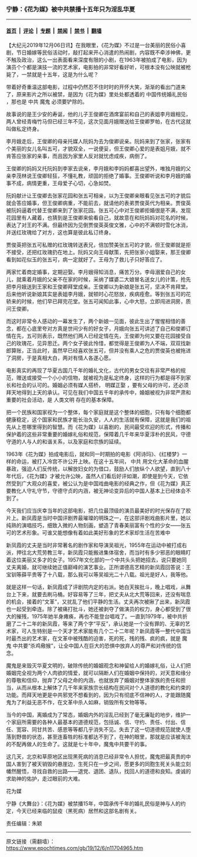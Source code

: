 ### 宁静：《花为媒》被中共禁播十五年只为淫乱华夏

---

#### [首页](../../../..?n11704965) &nbsp;|&nbsp; [评论](../../../../../epoch-comment?n11704965) &nbsp;|&nbsp; [专题](../../../../../epoch-special?n11704965) &nbsp;|&nbsp; [禁闻](../../../../../epoch-news?n11704965) &nbsp;|&nbsp; [禁书](../../../../../books?n11704965) &nbsp;|&nbsp; [翻墙](https://github.com/gfw-breaker/nogfw/blob/master/README.md?n11704965)


<div class="post_content" id="artbody" itemprop="articleBody">
 <!-- article content begin -->
 <p>
  【大纪元2019年12月06日讯】在我眼里，《花为媒》不过是一台美丽的民俗小喜剧，节日婚嫁等民俗活动时，敲打起来开心消遣的热闹剧，内容既不牵涉神佛，更不触及政治，这么一出表面看来深度有限的小剧，在1963年被拍成了电影，因为演员个个都是演技一流的艺术家，电影拍的非常好看好听，可根本没有公映就被枪毙了，一禁就是十五年，这是为什么呢？
 </p>
 <p>
  带着好奇重温这部电影，过程中仍然忍不住时时的开怀大笑，渐渐的看出门道来了，原来影片之所以被禁，是因为《花为媒》里处处都透着的
  <ok href="https://www.epochtimes.com/gb/tag/%E4%B8%AD%E5%9B%BD%E4%BC%A0%E7%BB%9F%E5%A9%9A%E7%A4%BC%E6%B0%91%E4%BF%97.html">
   中国传统婚礼民俗
  </ok>
  ，那也是
  <ok href="https://www.epochtimes.com/gb/tag/%E4%B8%AD%E5%85%B1.html">
   中共
  </ok>
  <ok href="https://www.epochtimes.com/gb/tag/%E9%AD%94%E9%AC%BC.html">
   魔鬼
  </ok>
  必须要铲除的。
 </p>
 <p>
  故事说的是王少安的寿诞，他的儿子王俊卿在酒席宴前和自己的表姐李月娥相见，两人曾经青梅竹马但已经三年不见，这次见面月娥赠送给王俊卿罗帕，在古代这就叫做私定终身。
 </p>
 <p>
  李月娥走后，王俊卿的母亲托媒人阮妈为去为俊卿说亲。阮妈来到了张家，张家有个美丽的女儿名叫五可，才貌双全，一说便妥，但王俊卿心爱的是表姐月娥，就不肯答应张家的亲事，而且因为家里人反对就忧虑成疾，病倒了。
 </p>
 <p>
  王俊卿的妈妈又托阮妈到李家去说亲，李月娥和李妈妈都喜出望外，唯独月娥的父亲李茂林说王俊卿轻狂，不懂礼教，顽固的拒绝了婚事。王俊卿听说和李月娥的婚事不成，病情更重，王母爱子心切，心急如焚。
 </p>
 <p>
  阮妈献计让王俊卿去张家花园和张五可相亲，以为王俊卿亲眼看见张五可的才貌后就会答应婚事，但王俊卿病重，不能前去，就请他的表弟贾俊英代为相亲。贾俊英被阮妈逼着代替王俊卿来到了张家花园。张五可心中对王俊卿拒婚很是不满，发现花园里有人藏着，也猜到是王俊卿来偷看自己，就故意在和阮妈妈对花名的时候，表达了对王的不满。但最终因为见倒贾俊英英俊文雅，心中的不满顿时雪化冰消，并送红玫瑰给了对方，这也算是彼此私订终身。
 </p>
 <p>
  贾俊英把张五可私赠的红玫瑰转送表兄，倍加赞美张五可的才貌，但王俊卿就是拒不接受，还把红玫瑰扔在地上。阮妈又向王母献策，先把张家小姐娶来，那王俊卿看到如花似玉的张五可，病一定就好了。王母为了救儿子只好答应了。
 </p>
 <p>
  两家忙着商定婚事，定期迎娶。李月娥得知消息，痛苦万分。李母溺爱自己的女儿，就乘着月娥的父亲不在家的时候，采纳了媒婆二大娘冒名送女儿的计策，抢先把李月娥送到王家和王俊卿拜堂成亲。王俊卿以为新娘是张五可，坚决不肯拜堂。后来他听说新娘其实是表姐李月娥，就顿时心花怒放，疾病痊愈。等到张五可的花轿来的时候，他们早已拜完花堂。张五可闻知此事，心中大怒，立即闯进洞房，质问王俊卿。
 </p>
 <p>
  而这时非常令人感动的一幕发生了，两个新娘一见面，彼此生出了惺惺相惜的善念，都在心底里夸对方真是世间少有的好女子，月娥向张五可讲述了自己和俊卿订情在先，五可则表示，既然他们两人已经定情在先，王俊卿为何又要在花园接受自己的玫瑰花，见异思迁。两个女子彼此怜惜，都觉得是王俊卿为人不端，双双找新郎算账，正当此时，虽然早已经喜欢张五可，但并没有乘人之危的贾俊英也被拖进了洞房，于是真相大白，两对有情人各遂心愿。
 </p>
 <p>
  电影真实的再现了华夏古国几千年的婚礼文化，古代的男女交往有非常严格的规范，赠送或接受一个小小的信物，就被视为是私定终身，这样的行为都是得不到家长和社会的认可的。婚姻必须有媒人搭桥，
  <ok href="https://www.epochtimes.com/gb/tag/%E6%98%8E%E5%AA%92%E6%AD%A3%E5%A8%B6.html">
   明媒正娶
  </ok>
  ，要有父母的许可，还必须拜天地得到上天的承认。可见在我们中国五千年的承传中，婚姻被视为非常严肃和重要的社会活动，是
  <ok href="https://www.epochtimes.com/gb/tag/%E4%BA%BA%E7%B1%BB%E6%96%87%E6%98%8E.html">
   人类文明
  </ok>
  存在的基本保障。
 </p>
 <p>
  把一个民族和国家视为一个整体，每个家庭就是这个整体的细胞，只有每个细胞都健康稳定，这个国家和民族才能长治久安，人人的生活就有保障，这就是我们的祖先从上苍哪里得到的智慧。而《花为媒》以喜剧的，民间最受欢迎的形式，传播和保护着的这些非常重要的婚嫁礼俗和规范，保障着几千年来华夏淳朴的民风，守德守道的人与人的和谐关系，以及家庭和宗族的延续。
 </p>
 <p>
  1963年《花为媒》拍成电影后，就和同一时期拍的电影《阿诗玛》、《红楼梦》一样的命运，被打入冷宫不许公开上映。在这十五年间，
  <ok href="https://www.epochtimes.com/gb/tag/%E4%B8%AD%E5%85%B1.html">
   中共
  </ok>
  用文化大革命的血腥暴政，强迫人们反传统，以解放妇女的为借口，鼓励人们放纵个人欲望，直到八十年代后，《花为媒》才被允许公映，虽然人们看后好评如潮，即使是到今天，它依然受到广大观众的喜爱，被公认为是中国戏曲电影的经典之作，但《花为媒》真正要教化人守礼守节，守德守贞的内涵，被无神论变异后的中国人基本上已经体会不到了。
 </p>
 <p>
  今天我们应当庆幸当年的这部电影，把几位最顶级的演员最美好的时光保存在了胶片上。新凤霞是当时中国评剧界最璀璨的明珠之一，在这部评剧戏曲影片里，她以纯熟的演唱技巧，细致入微的人物刻画，塑造了青春美丽富有个性的少女——张五可的艺术形象。可谁又能想像有着如此美好形象的艺术家却生活在苦难中
 </p>
 <p>
  新凤霞的丈夫是当时非常著名的剧作家和导演吴祖光，1955年在运动中被打成右派，押往北大荒劳教三年，新凤霞只能搬进集体宿舍，而当时有多少邪恶的眼睛盯着这位美丽又多才的女子。1957年文化部的一个中共头头把她招去，说只要她同丈夫离婚，就可继续她正值巅峰的演艺事业。正所谓德高艺精的新凤霞回答说：王宝钏等薛平贵等了十八载，那么我可以等吴祖光二十八载。祖光是好人，我等他。
 </p>
 <p>
  就是这样一句话，新凤霞成了评剧院内定的右派。她白天挨批斗，晚上唱戏，从舞台上下来，就要去刷马桶。好容易等了三年，把丈夫从北大荒等回来，还没有喘息的机会，接着的“文革”，又扰乱了他们平静的生活。丈夫再次被揪了出来，新凤霞也一起受到牵连。除了被痛打批斗，她还被剥夺了做演员的权力，身心都受到了很大的摧残，1975年她半身瘫痪，再也不能登台唱戏了。一直到1979年，被中共折磨了二十二年的新凤霞，等来了两个字“平反”，承认她是一个没有罪的、无辜的艺术家，可人生特别是一个天才艺术家能有几个二十二年呢？新凤霞等一整代中国当时最杰出的艺术家，在文革中被残酷的迫害，死的死，残的残、疯的疯，就是
  <ok href="https://www.epochtimes.com/gb/tag/%E9%AD%94%E9%AC%BC.html">
   魔鬼
  </ok>
  中共要“杀鸡儆猴”，让全中国人在巨大的恐惧中放弃人的尊严和对传统的信念。
 </p>
 <p>
  魔鬼是来毁灭华夏文明的，破除传统的婚姻观念和神留给人的婚嫁礼俗，让人们把婚姻完全视为两个人肉欲的情爱，就可以隔断人们在婚姻中保持的，对天意和缘分的尊敬和信仰，抛弃了父母之命的内涵，也就放弃了婚姻对整体家族的责任和担当，从而从根本上解体了几千年来家族宗长结构在民间对个人道德的教化和约束的功能。而拜天地更是中共邪党不想看到的，因为只有彻底不信神的人，才能跟随魔鬼为了利益无恶不作，在文革中杀人如麻，销毁所有文物等等。
 </p>
 <p>
  当今的中国，离婚成为了常态，婚姻内外的淫乱已经到了毫无廉耻的地步，维护一个家庭所需要的各种人最基本的道德规范，包括诚、信、守约、责任、付出、信任、宽容、同甘共苦、感恩等等都几乎消失不见。失去了这一切道德规范就使人堕落到野兽的状态，甚至连畜牲的标准都达不到了，在神的眼里，那就是应该被淘汰的不配再做人的生命了。这就是七十年中，魔鬼中共要干的事。
 </p>
 <p>
  这几天，北京和草原地区出现黑死病的消息已经非常令人担忧，魔鬼把最真贵的中国人害到了被天销毁的悬崖边，生死只在一步之间，愿更多的同胞生死关头能立刻幡然醒悟，寻找自救的出路——退党、退团、退队，找回人的道德和良知。虔诚的求助神的佑护，走过眼前的大难。
 </p>
 <p>
  <ok href="https://youtu.be/APwcUrupNBs">
   花为媒
  </ok>
 </p>
 <p>
  宁静《大舞台》：《花为媒》被禁播15年，中国承传千年的婚礼民俗是神与人的约定，今天已经来临的鼠疫（黑死病）居然和这部名剧有关。
 </p>
 <p>
  责任编辑：朱颖
 </p>
 <!-- article content end -->
 <div id="below_article_ad">
 </div>
</div>


---

原文链接（需翻墙）：https://www.epochtimes.com/gb/19/12/6/n11704965.htm